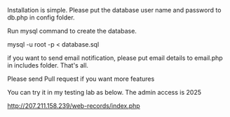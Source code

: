 Installation is simple.  Please put the database user name and password to db.php in config folder.  

Run mysql command to create the database.

mysql -u root -p < database.sql

if you want to send email notification, please put email details to email.php in includes folder.  That's all.  

Please send Pull request if you want more features

You can try it in my testing lab as below.  The admin access is 2025

http://207.211.158.239/web-records/index.php
